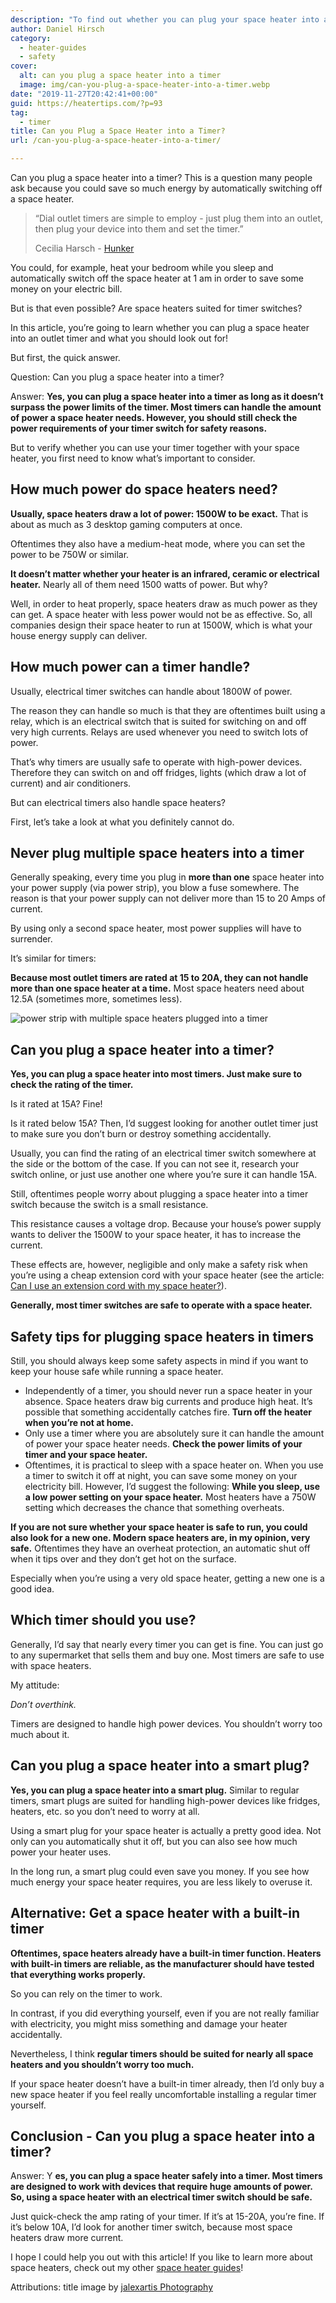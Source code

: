 ```yaml
---
description: "To find out whether you can plug your space heater into a timer you should check the power rating of your timer. Generally, most timers can handle heaters."
author: Daniel Hirsch
category:
  - heater-guides
  - safety
cover:
  alt: can you plug a space heater into a timer
  image: img/can-you-plug-a-space-heater-into-a-timer.webp
date: "2019-11-27T20:42:41+00:00"
guid: https://heatertips.com/?p=93
tag:
  - timer
title: Can you Plug a Space Heater into a Timer?
url: /can-you-plug-a-space-heater-into-a-timer/

---
```

Can you plug a space heater into a timer? This is a question many people ask because you could save so much energy by automatically switching off a space heater.

> “Dial outlet timers are simple to employ - just plug them into an outlet, then plug your device into them and set the timer.”
>
> Cecilia Harsch - [Hunker](https://www.hunker.com/13425604/how-to-set-the-timer-on-intermatic-malibu-landscape-lighting)

You could, for example, heat your bedroom while you sleep and automatically switch off the space heater at 1 am in order to save some money on your electric bill.

But is that even possible? Are space heaters suited for timer switches?

In this article, you’re going to learn whether you can plug a space heater into an outlet timer and what you should look out for!

But first, the quick answer.

Question: Can you plug a space heater into a timer?

Answer: **Yes, you can plug a space heater into a timer as long as it doesn’t surpass the power limits of the timer. Most timers can handle the amount of power a space heater needs. However, you should still check the power requirements of your timer switch for safety reasons.**

But to verify whether you can use your timer together with your space heater, you first need to know what’s important to consider.

## How much power do space heaters need?

**Usually, space heaters draw a lot of power: 1500W to be exact.** That is about as much as 3 desktop gaming computers at once.

Oftentimes they also have a medium-heat mode, where you can set the power to be 750W or similar.

**It doesn’t matter whether your heater is an infrared, ceramic or electrical heater.** Nearly all of them need 1500 watts of power. But why?

Well, in order to heat properly, space heaters draw as much power as they can get. A space heater with less power would not be as effective. So, all companies design their space heater to run at 1500W, which is what your house energy supply can deliver.

## How much power can a timer handle?

Usually, electrical timer switches can handle about 1800W of power.

The reason they can handle so much is that they are oftentimes built using a relay, which is an electrical switch that is suited for switching on and off very high currents. Relays are used whenever you need to switch lots of power.

That’s why timers are usually safe to operate with high-power devices. Therefore they can switch on and off fridges, lights (which draw a lot of current) and air conditioners.

But can electrical timers also handle space heaters?

First, let’s take a look at what you definitely cannot do.

## Never plug multiple space heaters into a timer

Generally speaking, every time you plug in **more than one** space heater into your power supply (via power strip), you blow a fuse somewhere. The reason is that your power supply can not deliver more than 15 to 20 Amps of current.

By using only a second space heater, most power supplies will have to surrender.

It’s similar for timers:

**Because most outlet timers are rated at 15 to 20A, they can not handle more than one space heater at a time.** Most space heaters need about 12.5A (sometimes more, sometimes less).

![power strip with multiple space heaters plugged into a timer](/img/power-strip-with-multiple-space-heaters-in-a-timer.webp)

## Can you plug a space heater into a timer?

**Yes, you can plug a space heater into most timers. Just make sure to check the rating of the timer.**

Is it rated at 15A? Fine!

Is it rated below 15A? Then, I’d suggest looking for another outlet timer just to make sure you don’t burn or destroy something accidentally.

Usually, you can find the rating of an electrical timer switch somewhere at the side or the bottom of the case. If you can not see it, research your switch online, or just use another one where you’re sure it can handle 15A.

Still, oftentimes people worry about plugging a space heater into a timer switch because the switch is a small resistance.

This resistance causes a voltage drop. Because your house’s power supply wants to deliver the 1500W to your space heater, it has to increase the current.

These effects are, however, negligible and only make a safety risk when you’re using a cheap extension cord with your space heater (see the article: [Can I use an extension cord with my space heater?](/can-i-use-an-extension-cord-with-a-space-heater/)).

**Generally, most timer switches are safe to operate with a space heater.**

## Safety tips for plugging space heaters in timers

Still, you should always keep some safety aspects in mind if you want to keep your house safe while running a space heater.

- Independently of a timer, you should never run a space heater in your absence. Space heaters draw big currents and produce high heat. It’s possible that something accidentally catches fire. **Turn off the heater when you’re not at home.**
- Only use a timer where you are absolutely sure it can handle the amount of power your space heater needs. **Check the power limits of your timer and your space heater.**
- Oftentimes, it is practical to sleep with a space heater on. When you use a timer to switch it off at night, you can save some money on your electricity bill. However, I’d suggest the following: **While you sleep, use a low power setting on your space heater.** Most heaters have a 750W setting which decreases the chance that something overheats.

**If you are not sure whether your space heater is safe to run, you could also look for a new one. Modern space heaters are, in my opinion, very safe.** Oftentimes they have an overheat protection, an automatic shut off when it tips over and they don’t get hot on the surface.

Especially when you’re using a very old space heater, getting a new one is a good idea.

## Which timer should you use?

Generally, I’d say that nearly every timer you can get is fine. You can just go to any supermarket that sells them and buy one. Most timers are safe to use with space heaters.

My attitude:

_Don’t overthink._

Timers are designed to handle high power devices. You shouldn’t worry too much about it.

## Can you plug a space heater into a smart plug?

**Yes, you can plug a space heater into a smart plug.** Similar to regular timers, smart plugs are suited for handling high-power devices like fridges, heaters, etc. so you don’t need to worry at all.

Using a smart plug for your space heater is actually a pretty good idea. Not only can you automatically shut it off, but you can also see how much power your heater uses.

In the long run, a smart plug could even save you money. If you see how much energy your space heater requires, you are less likely to overuse it.

## Alternative: Get a space heater with a built-in timer

**Oftentimes, space heaters already have a built-in timer function. Heaters with built-in timers are reliable, as the manufacturer should have tested that everything works properly.**

So you can rely on the timer to work.

In contrast, if you did everything yourself, even if you are not really familiar with electricity, you might miss something and damage your heater accidentally.

Nevertheless, I think **regular timers should be suited for nearly all space heaters and you shouldn’t worry too much.**

If your space heater doesn’t have a built-in timer already, then I’d only buy a new space heater if you feel really uncomfortable installing a regular timer yourself.

## Conclusion - Can you plug a space heater into a timer?

Answer: Y **es, you can plug a space heater safely into a timer. Most timers are designed to work with devices that require huge amounts of power. So, using a space heater with an electrical timer switch should be safe.**

Just quick-check the amp rating of your timer. If it’s at 15-20A, you’re fine. If it’s below 10A, I’d look for another timer switch, because most space heaters draw more current.

I hope I could help you out with this article! If you like to learn more about space heaters, check out my other [space heater guides](https://heatertips.com)!

Attributions: title image by [jalexartis Photography](https://flickr.com/photos/fayncbikerjaa/17052341396/)
